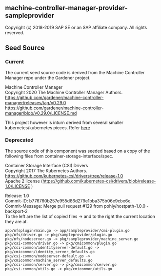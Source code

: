 ## machine-controller-manager-provider-sampleprovider
Copyright (c) 2018-2019 SAP SE or an SAP affiliate company. All rights reserved.

## Seed Source

### Current

The current seed source code is derived from the Machine Controller Manager repo under the Gardener project.

Machine Controller Manager  
Copyright 2020 The Machine Controller Manager Authors.  
https://github.com/gardener/machine-controller-manager/releases/tag/v0.29.0  
https://github.com/gardener/machine-controller-manager/blob/v0.29.0/LICENSE.md  

This project however is inturn derived from several smaller kubernetes/kubernetes pieces. Refer [here](https://github.com/gardener/machine-controller-manager/blob/v0.29.0/NOTICE.md)

### Deprecated

The source code of this component was seeded based on a copy of the following files from container-storage-interface/spec. 

Container Storage Interface (CSI) Drivers  
Copyright 2017 The Kubernetes Authors.  
https://github.com/kubernetes-csi/drivers/tree/release-1.0  
Apache 2 license (https://github.com/kubernetes-csi/drivers/blob/release-1.0/LICENSE )

Release: 1.0  
Commit-ID: b776760b257e955d86d279e1bba375b06e9cbe6e.  
Commit-Message:  Merge pull request #129 from pohly/hostpath-1.0.0 -backport-2  
To the left are the list of copied files -> and to the right the current location they are at.  

    app/nfsplugin/main.go -> app/sampleprovider/cmi-plugin.go
    pkg/nfs/driver.go -> pkg/sampleprovider/plugin.go
    pkg/nfs/nodeserver.go -> pkg/sampleprovider/machine_server.go
    pkg/csi-common/driver.go -> pkg/cmicommon/plugin.go
    pkg/csi-common/identityserver-default.go -> pkg/cmicommon/identity_server_defaults.go
    pkg/csi-common/nodeserver-default.go -> pkg/cmicommon/machine_server_defaults.go
    pkg/csi-common/server.go -> pkg/cmicommon/server.go
    pkg/csi-common/utils.go -> pkg/cmicommon/utils.go


